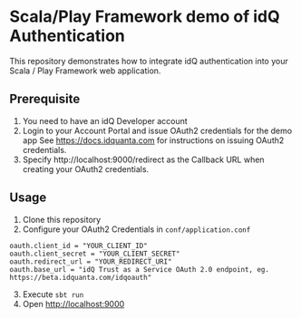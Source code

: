 # Scala/Play Framework demo of idQ Authentication

This repository demonstrates how to integrate idQ authentication into your Scala / Play Framework web application.

## Prerequisite
1. You need to have an idQ Developer account
2. Login to your Account Portal and issue OAuth2 credentials for the demo app See <https://docs.idquanta.com> for instructions on issuing OAuth2 credentials.
3. Specify http://localhost:9000/redirect as the Callback URL when creating your OAuth2 credentials.


## Usage
1. Clone this repository
2. Configure your OAuth2 Credentials in `conf/application.conf`

```
oauth.client_id = "YOUR_CLIENT_ID"
oauth.client_secret = "YOUR_CLIENT_SECRET"
oauth.redirect_url = "YOUR_REDIRECT_URI"
oauth.base_url = "idQ Trust as a Service OAuth 2.0 endpoint, eg. https://beta.idquanta.com/idqoauth"
```

3. Execute `sbt run`
4. Open <http://localhost:9000>
